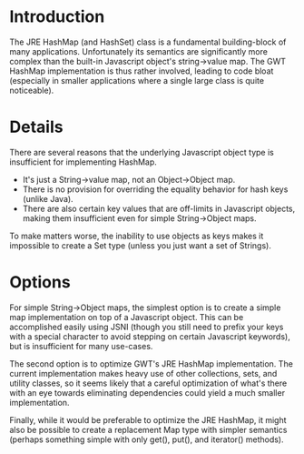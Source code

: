 # Introduction

The JRE HashMap (and HashSet) class is a fundamental building-block of many applications. Unfortunately its semantics are significantly more complex than the built-in Javascript object's string->value map. The GWT HashMap implementation is thus rather involved, leading to code bloat (especially in smaller applications where a single large class is quite noticeable).

# Details

There are several reasons that the underlying Javascript object type is insufficient for implementing HashMap.
  * It's just a String->value map, not an Object->Object map.
  * There is no provision for overriding the equality behavior for hash keys (unlike Java).
  * There are also certain key values that are off-limits in Javascript objects, making them insufficient even for simple String->Object maps.

To make matters worse, the inability to use objects as keys makes it impossible to create a Set type (unless you just want a set of Strings).

# Options

For simple String->Object maps, the simplest option is to create a simple map implementation on top of a Javascript object. This can be accomplished easily using JSNI (though you still need to prefix your keys with a special character to avoid stepping on certain Javascript keywords), but is insufficient for many use-cases.

The second option is to optimize GWT's JRE HashMap implementation. The current implementation makes heavy use of other collections, sets, and utility classes, so it seems likely that a careful optimization of what's there with an eye towards eliminating dependencies could yield a much smaller implementation.

Finally, while it would be preferable to optimize the JRE HashMap, it might also be possible to create a replacement Map type with simpler semantics (perhaps something simple with only get(), put(), and iterator() methods).